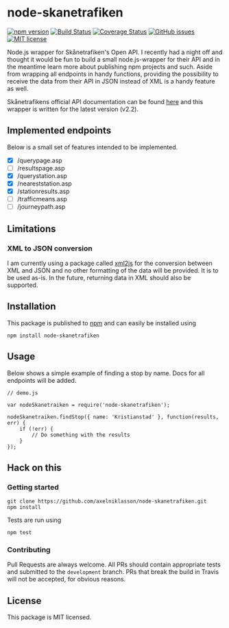 # node-skanetrafiken
[![npm version](https://badge.fury.io/js/node-skanetrafiken.svg)](https://badge.fury.io/js/node-skanetrafiken)
[![Build Status](https://travis-ci.org/axelniklasson/node-skanetrafiken.svg?branch=master)](https://travis-ci.org/axelniklasson/node-skanetrafiken)
[![Coverage Status](https://coveralls.io/repos/axelniklasson/node-skanetrafiken/badge.svg?branch=master)](https://coveralls.io/r/axelniklasson/node-skanetrafiken?branch=master)
[![GitHub issues](https://img.shields.io/github/issues/axelniklasson/node-skanetrafiken.svg)](https://github.com/axelniklasson/node-skanetrafiken/issues)
[![MIT license](http://img.shields.io/badge/license-MIT-brightgreen.svg)](http://opensource.org/licenses/MIT)

Node.js wrapper for Skånetrafiken's Open API. I recently had a night off and thought it would be fun to build a small node.js-wrapper for their API and in the meantime learn more about publishing npm projects and such. Aside from wrapping all endpoints in handy functions, providing the possibility to receive the data from their API in JSON instead of XML is a handy feature as well.

Skånetrafikens official API documentation can be found [here](http://www.labs.skanetrafiken.se/api.asp) and this wrapper is written for the latest version (v2.2).

## Implemented endpoints
Below is a small set of features intended to be implemented.
- [x] /querypage.asp
- [ ] /resultspage.asp
- [x] /querystation.asp
- [x] /neareststation.asp
- [x] /stationresults.asp
- [ ] /trafficmeans.asp
- [ ] /journeypath.asp

## Limitations
### XML to JSON conversion
I am currently using a package called [xml2js](https://www.npmjs.com/package/xml2js) for the conversion between XML and JSON and no other formatting of the data will be provided. It is to be used as-is. In the future, returning data in XML should also be supported.

## Installation
This package is published to [npm](https://www.npmjs.com/package/node-skanetrafiken) and can easily be installed using
```
npm install node-skanetrafiken
```

## Usage
Below shows a simple example of finding a stop by name. Docs for all endpoints will be added.
```
// demo.js

var nodeSkanetraiken = require('node-skanetrafiken');

nodeSkanetraiken.findStop({ name: 'Kristianstad' }, function(results, err) {
    if (!err) {
        // Do something with the results
    }
});
```

## Hack on this
### Getting started
```
git clone https://github.com/axelniklasson/node-skanetrafiken.git
npm install
```

Tests are run using
```
npm test
```

### Contributing
Pull Requests are always welcome. All PRs should contain appropriate tests and submitted to the ``development`` branch. PRs that break the build in Travis will not be accepted, for obvious reasons.

## License
This package is MIT licensed.
